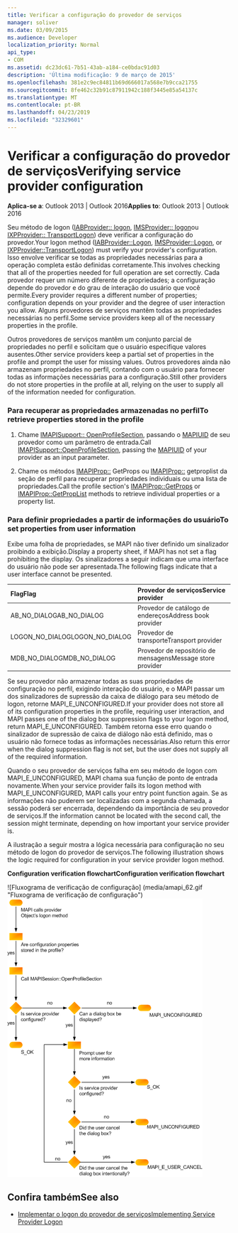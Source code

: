 ```yaml
---
title: Verificar a configuração do provedor de serviços
manager: soliver
ms.date: 03/09/2015
ms.audience: Developer
localization_priority: Normal
api_type:
- COM
ms.assetid: dc23dc61-7b51-43ab-a184-ce0bdac91d03
description: 'Última modificação: 9 de março de 2015'
ms.openlocfilehash: 381e2c9ec84811b69d666017a568e7b9cca21755
ms.sourcegitcommit: 8fe462c32b91c87911942c188f3445e85a54137c
ms.translationtype: MT
ms.contentlocale: pt-BR
ms.lasthandoff: 04/23/2019
ms.locfileid: "32329601"
---
```

# <a name="verifying-service-provider-configuration"></a><span data-ttu-id="e7249-103">Verificar a configuração do provedor de serviços</span><span class="sxs-lookup"><span data-stu-id="e7249-103">Verifying service provider configuration</span></span>
  
<span data-ttu-id="e7249-104">**Aplica-se a**: Outlook 2013 | Outlook 2016</span><span class="sxs-lookup"><span data-stu-id="e7249-104">**Applies to**: Outlook 2013 | Outlook 2016</span></span> 
  
<span data-ttu-id="e7249-105">Seu método de logon ([IABProvider:: logon](iabprovider-logon.md), [IMSProvider:: logon](imsprovider-logon.md)ou [IXPProvider:: TransportLogon](ixpprovider-transportlogon.md)) deve verificar a configuração do provedor.</span><span class="sxs-lookup"><span data-stu-id="e7249-105">Your logon method ([IABProvider::Logon](iabprovider-logon.md), [IMSProvider::Logon](imsprovider-logon.md), or [IXPProvider::TransportLogon](ixpprovider-transportlogon.md)) must verify your provider's configuration.</span></span> <span data-ttu-id="e7249-106">Isso envolve verificar se todas as propriedades necessárias para a operação completa estão definidas corretamente.</span><span class="sxs-lookup"><span data-stu-id="e7249-106">This involves checking that all of the properties needed for full operation are set correctly.</span></span> <span data-ttu-id="e7249-107">Cada provedor requer um número diferente de propriedades; a configuração depende do provedor e do grau de interação do usuário que você permite.</span><span class="sxs-lookup"><span data-stu-id="e7249-107">Every provider requires a different number of properties; configuration depends on your provider and the degree of user interaction you allow.</span></span> <span data-ttu-id="e7249-108">Alguns provedores de serviços mantêm todas as propriedades necessárias no perfil.</span><span class="sxs-lookup"><span data-stu-id="e7249-108">Some service providers keep all of the necessary properties in the profile.</span></span> 

<span data-ttu-id="e7249-109">Outros provedores de serviços mantêm um conjunto parcial de propriedades no perfil e solicitam que o usuário especifique valores ausentes.</span><span class="sxs-lookup"><span data-stu-id="e7249-109">Other service providers keep a partial set of properties in the profile and prompt the user for missing values.</span></span> <span data-ttu-id="e7249-110">Outros provedores ainda não armazenam propriedades no perfil, contando com o usuário para fornecer todas as informações necessárias para a configuração.</span><span class="sxs-lookup"><span data-stu-id="e7249-110">Still other providers do not store properties in the profile at all, relying on the user to supply all of the information needed for configuration.</span></span>
  
### <a name="to-retrieve-properties-stored-in-the-profile"></a><span data-ttu-id="e7249-111">Para recuperar as propriedades armazenadas no perfil</span><span class="sxs-lookup"><span data-stu-id="e7249-111">To retrieve properties stored in the profile</span></span>
  
1. <span data-ttu-id="e7249-112">Chame [IMAPISupport:: OpenProfileSection](imapisupport-openprofilesection.md), passando o [MAPIUID](mapiuid.md) de seu provedor como um parâmetro de entrada.</span><span class="sxs-lookup"><span data-stu-id="e7249-112">Call [IMAPISupport::OpenProfileSection](imapisupport-openprofilesection.md), passing the [MAPIUID](mapiuid.md) of your provider as an input parameter.</span></span> 
    
2. <span data-ttu-id="e7249-113">Chame os métodos [IMAPIProp::](imapiprop-getprops.md) GetProps ou [IMAPIProp::](imapiprop-getproplist.md) getproplist da seção de perfil para recuperar propriedades individuais ou uma lista de propriedades.</span><span class="sxs-lookup"><span data-stu-id="e7249-113">Call the profile section's [IMAPIProp::GetProps](imapiprop-getprops.md) or [IMAPIProp::GetPropList](imapiprop-getproplist.md) methods to retrieve individual properties or a property list.</span></span> 
    
### <a name="to-set-properties-from-user-information"></a><span data-ttu-id="e7249-114">Para definir propriedades a partir de informações do usuário</span><span class="sxs-lookup"><span data-stu-id="e7249-114">To set properties from user information</span></span>
  
<span data-ttu-id="e7249-115">Exibe uma folha de propriedades, se MAPI não tiver definido um sinalizador proibindo a exibição.</span><span class="sxs-lookup"><span data-stu-id="e7249-115">Display a property sheet, if MAPI has not set a flag prohibiting the display.</span></span> <span data-ttu-id="e7249-116">Os sinalizadores a seguir indicam que uma interface do usuário não pode ser apresentada.</span><span class="sxs-lookup"><span data-stu-id="e7249-116">The following flags indicate that a user interface cannot be presented.</span></span>
  
|<span data-ttu-id="e7249-117">**Flag**</span><span class="sxs-lookup"><span data-stu-id="e7249-117">**Flag**</span></span>|<span data-ttu-id="e7249-118">**Provedor de serviços**</span><span class="sxs-lookup"><span data-stu-id="e7249-118">**Service provider**</span></span>|
|:-----|:-----|
|<span data-ttu-id="e7249-119">AB_NO_DIALOG</span><span class="sxs-lookup"><span data-stu-id="e7249-119">AB_NO_DIALOG</span></span>  <br/> |<span data-ttu-id="e7249-120">Provedor de catálogo de endereços</span><span class="sxs-lookup"><span data-stu-id="e7249-120">Address book provider</span></span>  <br/> |
|<span data-ttu-id="e7249-121">LOGON_NO_DIALOG</span><span class="sxs-lookup"><span data-stu-id="e7249-121">LOGON_NO_DIALOG</span></span>  <br/> |<span data-ttu-id="e7249-122">Provedor de transporte</span><span class="sxs-lookup"><span data-stu-id="e7249-122">Transport provider</span></span>  <br/> |
|<span data-ttu-id="e7249-123">MDB_NO_DIALOG</span><span class="sxs-lookup"><span data-stu-id="e7249-123">MDB_NO_DIALOG</span></span>  <br/> |<span data-ttu-id="e7249-124">Provedor de repositório de mensagens</span><span class="sxs-lookup"><span data-stu-id="e7249-124">Message store provider</span></span>  <br/> |
   
<span data-ttu-id="e7249-125">Se seu provedor não armazenar todas as suas propriedades de configuração no perfil, exigindo interação do usuário, e o MAPI passar um dos sinalizadores de supressão da caixa de diálogo para seu método de logon, retorne MAPI_E_UNCONFIGURED.</span><span class="sxs-lookup"><span data-stu-id="e7249-125">If your provider does not store all of its configuration properties in the profile, requiring user interaction, and MAPI passes one of the dialog box suppression flags to your logon method, return MAPI_E_UNCONFIGURED.</span></span> <span data-ttu-id="e7249-126">Também retorna esse erro quando o sinalizador de supressão de caixa de diálogo não está definido, mas o usuário não fornece todas as informações necessárias.</span><span class="sxs-lookup"><span data-stu-id="e7249-126">Also return this error when the dialog suppression flag is not set, but the user does not supply all of the required information.</span></span>
  
<span data-ttu-id="e7249-127">Quando o seu provedor de serviços falha em seu método de logon com MAPI_E_UNCONFIGURED, MAPI chama sua função de ponto de entrada novamente.</span><span class="sxs-lookup"><span data-stu-id="e7249-127">When your service provider fails its logon method with MAPI_E_UNCONFIGURED, MAPI calls your entry point function again.</span></span> <span data-ttu-id="e7249-128">Se as informações não puderem ser localizadas com a segunda chamada, a sessão poderá ser encerrada, dependendo da importância de seu provedor de serviços.</span><span class="sxs-lookup"><span data-stu-id="e7249-128">If the information cannot be located with the second call, the session might terminate, depending on how important your service provider is.</span></span> 
  
<span data-ttu-id="e7249-129">A ilustração a seguir mostra a lógica necessária para configuração no seu método de logon do provedor de serviços.</span><span class="sxs-lookup"><span data-stu-id="e7249-129">The following illustration shows the logic required for configuration in your service provider logon method.</span></span> 
  
<span data-ttu-id="e7249-130">**Configuration verification flowchart**</span><span class="sxs-lookup"><span data-stu-id="e7249-130">**Configuration verification flowchart**</span></span>
  
<span data-ttu-id="e7249-131">![Fluxograma de verificação de configuração] (media/amapi_62.gif "Fluxograma de verificação de configuração")</span><span class="sxs-lookup"><span data-stu-id="e7249-131">![Configuration verification flowchart](media/amapi_62.gif "Configuration verification flowchart")</span></span>
  
## <a name="see-also"></a><span data-ttu-id="e7249-132">Confira também</span><span class="sxs-lookup"><span data-stu-id="e7249-132">See also</span></span>

- [<span data-ttu-id="e7249-133">Implementar o logon do provedor de serviços</span><span class="sxs-lookup"><span data-stu-id="e7249-133">Implementing Service Provider Logon</span></span>](implementing-service-provider-logon.md)


